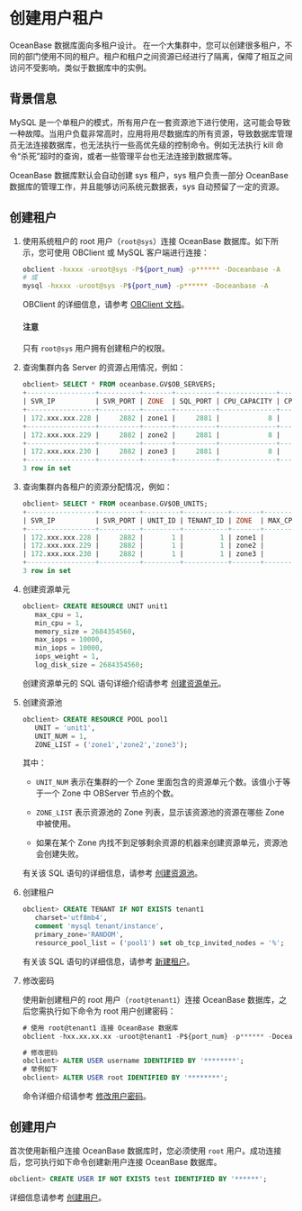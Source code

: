 # 创建用户租户

OceanBase 数据库面向多租户设计。 在一个大集群中，您可以创建很多租户，不同的部门使用不同的租户。租户和租户之间资源已经进行了隔离，保障了相互之间访问不受影响，类似于数据库中的实例。

## 背景信息

MySQL 是一个单租户的模式，所有用户在一套资源池下进行使用，这可能会导致一种故障。当用户负载非常高时，应用将用尽数据库的所有资源，导致数据库管理员无法连接数据库，也无法执行一些高优先级的控制命令。例如无法执行 kill 命令“杀死”超时的查询，或者一些管理平台也无法连接到数据库等。

OceanBase 数据库默认会自动创建 sys 租户，sys 租户负责一部分 OceanBase 数据库的管理工作，并且能够访问系统元数据表，sys 自动预留了一定的资源。

## 创建租户

1. 使用系统租户的 root 用户（`root@sys`）连接 OceanBase 数据库。如下所示，您可使用 OBClient 或 MySQL 客户端进行连接：

   ```bash
   obclient -hxxxx -uroot@sys -P${port_num} -p****** -Doceanbase -A
   # 或
   mysql -hxxxx -uroot@sys -P${port_num} -p****** -Doceanbase -A
   ```

   OBClient 的详细信息，请参考 [OBClient 文档](https://github.com/oceanbase/obclient/blob/master/README.md)。

   <main id="notice" type='notice'>
   <h4>注意</h4>
   <p>只有 <code>root@sys</code> 用户拥有创建租户的权限。</p>
   </main>

2. 查询集群内各 Server 的资源占用情况，例如：

   ```sql
   obclient> SELECT * FROM oceanbase.GV$OB_SERVERS;
   +-----------------+----------+-------+----------+--------------+------------------+--------------+------------------+--------------+--------------+-------------------+-------------------+-----------------+--------------------+------------------+-------------------------+--------------+-------------------------+-----------------------+
   | SVR_IP          | SVR_PORT | ZONE  | SQL_PORT | CPU_CAPACITY | CPU_CAPACITY_MAX | CPU_ASSIGNED | CPU_ASSIGNED_MAX | MEM_CAPACITY | MEM_ASSIGNED | LOG_DISK_CAPACITY | LOG_DISK_ASSIGNED | LOG_DISK_IN_USE | DATA_DISK_CAPACITY | DATA_DISK_IN_USE | DATA_DISK_HEALTH_STATUS | MEMORY_LIMIT | DATA_DISK_ABNORMAL_TIME | SSL_CERT_EXPIRED_TIME |
   +-----------------+----------+-------+----------+--------------+------------------+--------------+------------------+--------------+--------------+-------------------+-------------------+-----------------+--------------------+------------------+-------------------------+--------------+-------------------------+-----------------------+
   | 172.xxx.xxx.228 |     2882 | zone1 |     2881 |            8 |                8 |            1 |                1 |  10737418240 |   2684354560 |        5368709120 |        2684354560 |       134217728 |        10737418240 |        83886080  | NORMAL                  |  17179869184 | NULL                    | NULL                  |
   +-----------------+----------+-------+----------+--------------+------------------+--------------+------------------+--------------+--------------+-------------------+-------------------+-----------------+--------------------+------------------+-------------------------+--------------+-------------------------+-----------------------+
   | 172.xxx.xxx.229 |     2882 | zone2 |     2881 |            8 |                8 |            1 |                1 |  10737418240 |   2684354560 |        5368709120 |        2684354560 |       134217728 |        10737418240 |        83886080  | NORMAL                  |  17179869184 | NULL                    | NULL                  |
   +-----------------+----------+-------+----------+--------------+------------------+--------------+------------------+--------------+--------------+-------------------+-------------------+-----------------+--------------------+------------------+-------------------------+--------------+-------------------------+-----------------------+
   | 172.xxx.xxx.230 |     2882 | zone3 |     2881 |            8 |                8 |            1 |                1 |  10737418240 |   2684354560 |        5368709120 |        2684354560 |       134217728 |        10737418240 |        83886080  | NORMAL                  |  17179869184 | NULL                    | NULL                  |
   +-----------------+----------+-------+----------+--------------+------------------+--------------+------------------+--------------+--------------+-------------------+-------------------+-----------------+--------------------+------------------+-------------------------+--------------+-------------------------+-----------------------+
   3 row in set
   ```

3. 查询集群内各租户的资源分配情况，例如：

   ```sql
   obclient> SELECT * FROM oceanbase.GV$OB_UNITS;
   +-----------------+----------+---------+-----------+-------+---------+---------+-------------+----------+----------+-------------+---------------+-----------------+------------------+--------+----------------------------+
   | SVR_IP          | SVR_PORT | UNIT_ID | TENANT_ID | ZONE  | MAX_CPU | MIN_CPU | MEMORY_SIZE | MAX_IOPS | MIN_IOPS | IOPS_WEIGHT | LOG_DISK_SIZE | LOG_DISK_IN_USE | DATA_DISK_IN_USE | STATUS | CREATE_TIME                |
   +-----------------+----------+---------+-----------+-------+---------+---------+-------------+----------+----------+-------------+---------------+-----------------+------------------+--------+----------------------------+
   | 172.xxx.xxx.228 |     2882 |       1 |         1 | zone1 |       1 |       1 |  2684354560 |    10000 |    10000 |           1 |    2684354560 |        85075438 |        83886080  | NORMAL | 2022-11-08 14:24:01.960562 |
   | 172.xxx.xxx.229 |     2882 |       1 |         1 | zone2 |       1 |       1 |  2684354560 |    10000 |    10000 |           1 |    2684354560 |        85075438 |        83886080  | NORMAL | 2022-11-08 14:24:01.960562 |
   | 172.xxx.xxx.230 |     2882 |       1 |         1 | zone3 |       1 |       1 |  2684354560 |    10000 |    10000 |           1 |    2684354560 |        85075438 |        83886080  | NORMAL | 2022-11-08 14:24:01.960562 |
   +-----------------+----------+---------+-----------+-------+---------+---------+-------------+----------+----------+-------------+---------------+-----------------+------------------+--------+----------------------------+
   3 row in set
   ```

4. 创建资源单元

   ```sql
   obclient> CREATE RESOURCE UNIT unit1
      max_cpu = 1,
      min_cpu = 1,
      memory_size = 2684354560,
      max_iops = 10000,
      min_iops = 10000,
      iops_weight = 1,
      log_disk_size = 2684354560;
   ```

   创建资源单元的 SQL 语句详细介绍请参考 [创建资源单元](../300.manage-resources/200.create-a-resource-unit.md)。

5. 创建资源池

   ```sql
   obclient> CREATE RESOURCE POOL pool1
      UNIT = 'unit1',
      UNIT_NUM = 1,
      ZONE_LIST = ('zone1','zone2','zone3');
   ```

   其中：

   * `UNIT_NUM` 表示在集群的一个 Zone 里面包含的资源单元个数。该值小于等于一个 Zone 中 OBServer 节点的个数。

   * `ZONE_LIST` 表示资源池的 Zone 列表，显示该资源池的资源在哪些 Zone 中被使用。

   * 如果在某个 Zone 内找不到足够剩余资源的机器来创建资源单元，资源池会创建失败。

   有关该 SQL 语句的详细信息，请参考 [创建资源池](../300.manage-resources/400.create-a-resource-pool.md)。

6. 创建租户

   ```sql
   obclient> CREATE TENANT IF NOT EXISTS tenant1
      charset='utf8mb4',
      comment 'mysql tenant/instance',
      primary_zone='RANDOM',
      resource_pool_list = ('pool1') set ob_tcp_invited_nodes = '%';
   ```

   有关该 SQL 语句的详细信息，请参考 [新建租户](../400.manage-tenants/200.create-a-tenant.md)。

7. 修改密码

   使用新创建租户的 root 用户（`root@tenant1`）连接 OceanBase 数据库，之后您需执行如下命令为 root 用户创建密码：

   ```sql
   # 使用 root@tenant1 连接 OceanBase 数据库
   obclient -hxx.xx.xx.xx -uroot@tenant1 -P${port_num} -p****** -Doceanbase -A
   
   # 修改密码
   obclient> ALTER USER username IDENTIFIED BY '********';
   # 举例如下
   obclient> ALTER USER root IDENTIFIED BY '********';
   ```

   命令详细介绍请参考 [修改用户密码](900.manage-users-and-permissions/300.mysql-mode/600.change-user-password-of-mysql-mode.md)。

## 创建用户

首次使用新租户连接 OceanBase 数据库时，您必须使用 `root` 用户。成功连接后，您可执行如下命令创建新用户连接 OceanBase 数据库。

```sql
obclient> CREATE USER IF NOT EXISTS test IDENTIFIED BY '******';
```

详细信息请参考 [创建用户](900.manage-users-and-permissions/300.mysql-mode/100.create-a-user-of-mysql-mode.md)。
